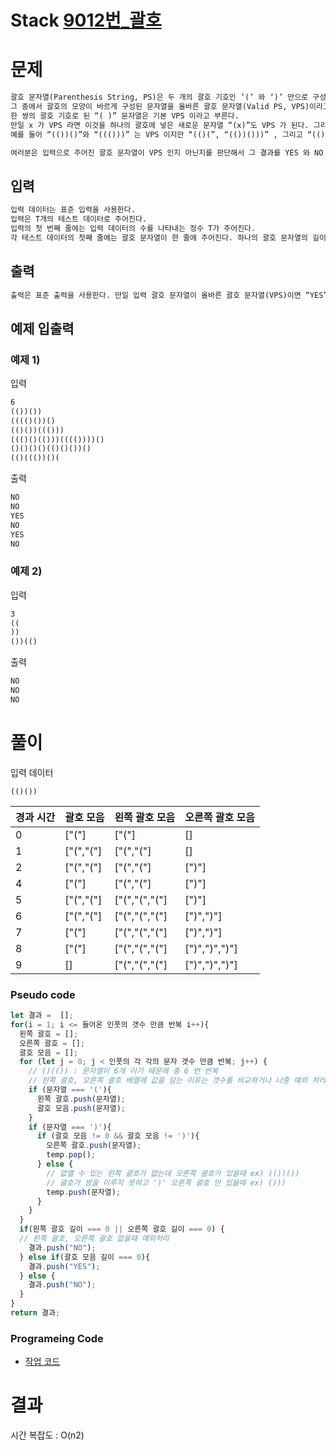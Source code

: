 # Stack [9012번\_괄호](https://www.acmicpc.net/problem/9012)

# 문제

```markdown
괄호 문자열(Parenthesis String, PS)은 두 개의 괄호 기호인 ‘(’ 와 ‘)’ 만으로 구성되어 있는 문자열이다.
그 중에서 괄호의 모양이 바르게 구성된 문자열을 올바른 괄호 문자열(Valid PS, VPS)이라고 부른다.
한 쌍의 괄호 기호로 된 “( )” 문자열은 기본 VPS 이라고 부른다.
만일 x 가 VPS 라면 이것을 하나의 괄호에 넣은 새로운 문자열 “(x)”도 VPS 가 된다. 그리고 두 VPS x 와 y를 접합(concatenation)시킨 새로운 문자열 xy도 VPS 가 된다.
예를 들어 “(())()”와 “((()))” 는 VPS 이지만 “(()(”, “(())()))” , 그리고 “(()” 는 모두 VPS 가 아닌 문자열이다.

여러분은 입력으로 주어진 괄호 문자열이 VPS 인지 아닌지를 판단해서 그 결과를 YES 와 NO 로 나타내어야 한다.
```

## 입력

```markdown
입력 데이터는 표준 입력을 사용한다.
입력은 T개의 테스트 데이터로 주어진다.
입력의 첫 번째 줄에는 입력 데이터의 수를 나타내는 정수 T가 주어진다.
각 테스트 데이터의 첫째 줄에는 괄호 문자열이 한 줄에 주어진다. 하나의 괄호 문자열의 길이는 2 이상 50 이하이다.
```

## 출력

```markdown
출력은 표준 출력을 사용한다. 만일 입력 괄호 문자열이 올바른 괄호 문자열(VPS)이면 “YES”, 아니면 “NO”를 한 줄에 하나씩 차례대로 출력해야 한다.
```

## 예제 입출력

### 예제 1)

입력

```markdown
6
(())())
(((()())()
(()())((()))
((()()(()))(((())))()
()()()()(()()())()
(()((())()(
```

출력

```markdown
NO
NO
YES
NO
YES
NO
```

### 예제 2)

입력

```markdown
3
((
))
())(()
```

출력

```markdown
NO
NO
NO
```

# 풀이

입력 데이터

```
(()())
```

| 경과 시간 | 괄호 모음 | 왼쪽 괄호 모음 | 오른쪽 괄호 모음 |
| --------- | --------- | -------------- | ---------------- |
| 0         | ["("]     | ["("]          | []               |
| 1         | ["(","("] | ["(","("]      | []               |
| 2         | ["(","("] | ["(","("]      | [")"]            |
| 4         | ["("]     | ["(","("]      | [")"]            |
| 5         | ["(","("] | ["(","(","("]  | [")"]            |
| 6         | ["(","("] | ["(","(","("]  | [")",")"]        |
| 7         | ["("]     | ["(","(","("]  | [")",")"]        |
| 8         | ["("]     | ["(","(","("]  | [")",")",")"]    |
| 9         | []        | ["(","(","("]  | [")",")",")"]    |

### Pseudo code

```js
let 결과 =  [];
for(i = 1; i <= 들어온 인풋의 갯수 만큼 반복 i++){
  왼쪽 괄호 = [];
  오른쪽 괄호 = [];
  괄호 모음 = [];
  for (let j = 0; j < 인풋의 각 각의 문자 갯수 만큼 반복; j++) {
    // ()(()) : 문자열이 6개 이기 때문에 총 6 번 반복
    // 왼쪽 괄호, 오른쪽 괄호 배열에 값을 담는 이유는 갯수를 비교하거나 나중 예외 처리를 위함.
    if (문자열 === '('){
      왼쪽 괄호.push(문자열);
      괄호 모음.push(문자열);
    }
    if (문자열 === ')'){
      if (괄호 모음 != 0 && 괄호 모음 != ')'){
        오른쪽 괄호.push(문자열);
        temp.pop();
      } else {
        // 없앨 수 있는 왼쪽 괄호가 없는데 오른쪽 괄호가 있을때 ex) (())())
        // 괄호가 쌍을 이루지 못하고 ')' 오른쪽 괄호 만 있을때 ex) ()))
        temp.push(문자열);
      }
    }
  }
  if(왼쪽 괄호 길이 === 0 || 오른쪽 괄호 길이 === 0) {
  // 왼쪽 괄호, 오른쪽 괄호 없을때 예외처리
    결과.push("NO");
  } else if(괄호 모음 길이 === 0){
    결과.push("YES");
  } else {
    결과.push("NO");
  }
}
return 결과;
```

### Programeing Code

- [작업 코드](index.js)

# 결과

시간 복잡도 : O(n2)
